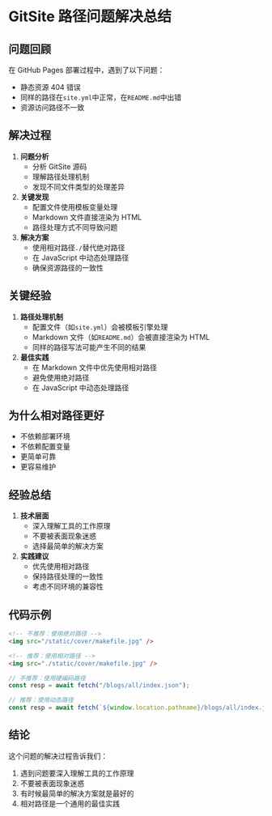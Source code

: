 # GitSite 路径问题解决总结

## 问题回顾

在 GitHub Pages 部署过程中，遇到了以下问题：

- 静态资源 404 错误
- 同样的路径在`site.yml`中正常，在`README.md`中出错
- 资源访问路径不一致

## 解决过程

1. **问题分析**
   - 分析 GitSite 源码
   - 理解路径处理机制
   - 发现不同文件类型的处理差异
2. **关键发现**
   - 配置文件使用模板变量处理
   - Markdown 文件直接渲染为 HTML
   - 路径处理方式不同导致问题
3. **解决方案**
   - 使用相对路径`./`替代绝对路径
   - 在 JavaScript 中动态处理路径
   - 确保资源路径的一致性

## 关键经验

1. **路径处理机制**
   - 配置文件（如`site.yml`）会被模板引擎处理
   - Markdown 文件（如`README.md`）会被直接渲染为 HTML
   - 同样的路径写法可能产生不同的结果
2. **最佳实践**
   - 在 Markdown 文件中优先使用相对路径
   - 避免使用绝对路径
   - 在 JavaScript 中动态处理路径

## 为什么相对路径更好

- 不依赖部署环境
- 不依赖配置变量
- 更简单可靠
- 更容易维护

## 经验总结

1. **技术层面**
   - 深入理解工具的工作原理
   - 不要被表面现象迷惑
   - 选择最简单的解决方案
2. **实践建议**
   - 优先使用相对路径
   - 保持路径处理的一致性
   - 考虑不同环境的兼容性

## 代码示例

```markdown
<!-- 不推荐：使用绝对路径 -->
<img src="/static/cover/makefile.jpg" />

<!-- 推荐：使用相对路径 -->
<img src="./static/cover/makefile.jpg" />
```

```javascript
// 不推荐：使用硬编码路径
const resp = await fetch("/blogs/all/index.json");

// 推荐：使用动态路径
const resp = await fetch(`${window.location.pathname}/blogs/all/index.json`);
```

## 结论

这个问题的解决过程告诉我们：

1. 遇到问题要深入理解工具的工作原理
2. 不要被表面现象迷惑
3. 有时候最简单的解决方案就是最好的
4. 相对路径是一个通用的最佳实践
